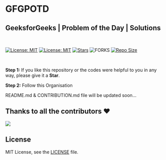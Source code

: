 # **GFGPOTD**

## **GeeksforGeeks | Problem of the Day | Solutions**

<br />

[![License: MIT](https://img.shields.io/badge/License-MIT-blue.svg?style=for-the-badge)](./LICENSE)
[![License: MIT](https://img.shields.io/github/followers/AIOCodeBase?logo=github&label=follow%20%40AIOCodeBase&style=for-the-badge)](https://www.github.com/AIOCodeBase)
[![Stars](https://img.shields.io/github/stars/AIOCodeBase/GFGPOTD?label=Star%20this%20Repository&style=for-the-badge)](https://www.github.com/AIOCodeBase/GFGPOTD)
![FORKS](https://img.shields.io/github/forks/AIOCodeBase/GFGPOTD?style=for-the-badge&social)
[![Repo Size](https://img.shields.io/github/languages/code-size/AIOCodeBase/GFGPOTD?style=for-the-badge)](https://www.github.com/AIOCodeBase/GFGPOTD)

<br />

**Step 1:** If you like this repository or the codes were helpful to you in any way, please give it a **Star**.

**Step 2:** Follow this Organisation

README.md & CONTRIBUTION.md file will be updated soon...

## Thanks to all the contributors ❤️

<a href="https://github.com/AIOCodeBase/GFGPOTD/graphs/contributors">
  <img src="https://contrib.rocks/image?repo=AIOCodeBase/GFGPOTD" />
</a>

<br />

## **License**

MIT License, see the [LICENSE](./LICENSE) file.
